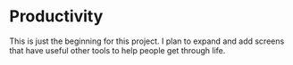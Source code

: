 # Productivity
This is just the beginning for this project. I plan to expand and add screens that have useful other tools to help people get through life.
